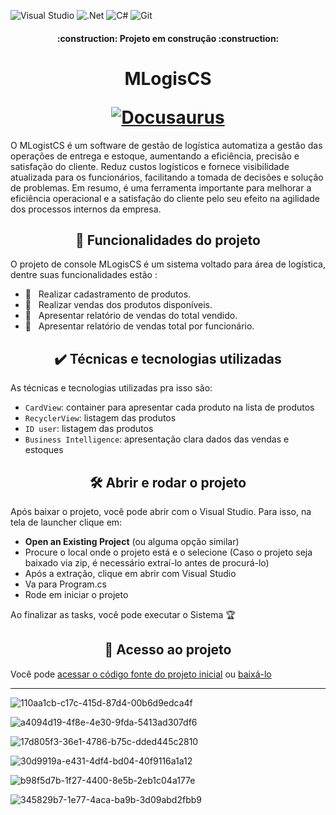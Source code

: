 ![Visual Studio](https://img.shields.io/badge/Visual%20Studio-5C2D91.svg?style=for-the-badge&logo=visual-studio&logoColor=white)
![.Net](https://img.shields.io/badge/.NET-5C2D91?style=for-the-badge&logo=.net&logoColor=white)
![C#](https://img.shields.io/badge/c%23-%23239120.svg?style=for-the-badge&logo=c-sharp&logoColor=white)
![Git](https://img.shields.io/badge/git-%23F05033.svg?style=for-the-badge&logo=git&logoColor=white)

<h4 align="center"> 
    :construction:  Projeto em construção  :construction:
</h4>

<h1 align="center">
  <p align="center">MLogisCS</p>
  <a href="https://docusaurus.io"><img src="https://docusaurus.io/img/slash-introducing.svg" alt="Docusaurus"></a>
</h1>
O MLogistCS é um software de gestão de logística automatiza a gestão das operações de entrega e estoque, aumentando a eficiência, precisão e satisfação do cliente. Reduz custos logísticos e fornece visibilidade atualizada para os funcionários, facilitando a tomada de decisões e solução de problemas. Em resumo, é uma ferramenta importante para melhorar a eficiência operacional e a satisfação do cliente pelo seu efeito na agilidade dos processos internos da empresa.
<h2 align="center">🔨 Funcionalidades do projeto</h2>
O projeto de console MLogisCS é um sistema voltado para área de logística, dentre suas funcionalidades estão :

 - 🔨&nbsp;&nbsp; Realizar cadastramento de produtos.
 - 🔨&nbsp;&nbsp; Realizar vendas dos produtos disponíveis.
 - 🔨&nbsp;&nbsp; Apresentar relatório de vendas do total vendido.
 - 🔨&nbsp;&nbsp; Apresentar relatório de vendas total por funcionário.
 
<h2 align="center">✔️ Técnicas e tecnologias utilizadas</h2>
As técnicas e tecnologias utilizadas pra isso são:

- `CardView`: container para apresentar cada produto na lista de produtos
- `RecyclerView`: listagem das produtos
- `ID user`: listagem das produtos
- `Business Intelligence`: apresentação clara dados das vendas e estoques

<h2 align="center">🛠️ Abrir e rodar o projeto</h2>
Após baixar o projeto, você pode abrir com o Visual Studio. Para isso, na tela de launcher clique em:

- **Open an Existing Project** (ou alguma opção similar)
- Procure o local onde o projeto está e o selecione (Caso o projeto seja baixado via zip, é necessário extraí-lo antes de procurá-lo)
- Após a extração, clique em abrir com Visual Studio 
- Va para Program.cs 
- Rode em iniciar o projeto

Ao finalizar as tasks, você pode executar o Sistema 🏆 

<h2 align="center">📁 Acesso ao projeto</h2>

Você pode [acessar o código fonte do projeto inicial](https://github.com/MatheusLCSantos7/GestaoDeLogistica/tree/main/Projeto%20Banco%20de%20dados) ou [baixá-lo](https://github.com/MatheusLCSantos7/GestaoDeLogistica/files/10611518/MLogistCS.zip)

<hr>

![110aa1cb-c17c-415d-87d4-00b6d9edca4f](https://user-images.githubusercontent.com/93961602/216828988-016af3df-632f-416d-8a2d-2411a759fd67.jpg)

![a4094d19-4f8e-4e30-9fda-5413ad307df6](https://user-images.githubusercontent.com/93961602/216828996-5a4b5cb3-f27d-4ece-b5e8-8c052138e1c9.jpg)

![17d805f3-36e1-4786-b75c-dded445c2810](https://user-images.githubusercontent.com/93961602/216829004-4e4bc09b-8637-4ade-868e-ef367cecd567.jpg)

![30d9919a-e431-4df4-bd04-40f9116a1a12](https://user-images.githubusercontent.com/93961602/216829019-d6550bd9-19f8-45f9-af69-23e8461f9bba.jpg)

![b98f5d7b-1f27-4400-8e5b-2eb1c04a177e](https://user-images.githubusercontent.com/93961602/216829028-a16a0290-9e37-4c80-9896-486dc469f0b2.jpg)

![345829b7-1e77-4aca-ba9b-3d09abd2fbb9](https://user-images.githubusercontent.com/93961602/216829032-03a45fcd-e008-42ef-b8db-b6ade066f74e.jpg)
